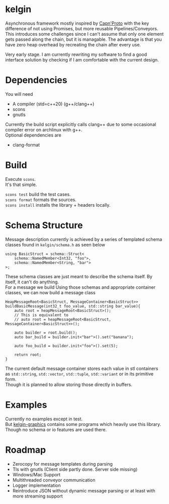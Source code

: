 # kelgin

Asynchronous framework mostly inspired by [Capn'Proto](https://github.com/capnproto/capnproto) with the key difference of not
using Promises, but more reusable Pipelines/Conveyors. This introduces some challenges since I can't assume that only one
element gets passed along the chain, but it is managable. The advantage is that you have zero heap overhead by recreating the chain after every use.  

Very early stage. I am currently rewriting my software to find a good interface solution by checking if I am comfortable with the current design.  

# Dependencies  

You will need  

* A compiler (std=c++20) (g++/clang++)  
* scons  
* gnutls  

Currently the build script explicitly calls clang++ due to some occasional compiler error on archlinux with g++.  
Optional dependencies are  

* clang-format  

# Build  

Execute `scons`.  
It's that simple.  

`scons test` build the test cases.  
`scons format` formats the sources.  
`scons install` installs the library + headers locally.  

# Schema Structure  

Message description currently is achieved by a series of templated schema classes found in ```kelgin/schema.h``` as seen below

```
using BasicStruct = schema::Struct<
	schema::NamedMember<Int32, "foo">,
	schema::NamedMember<String, "bar">	
>;
```  
These schema classes are just meant to describe the schema itself. By itself, it can't do anything.  
For a message we build 
Using those schemas and appropriate container classes, we can now build a message class

```
HeapMessageRoot<BasicStruct, MessageContainer<BasicStruct>> buildBasicMessage(int32_t foo_value, std::string bar_value){
	auto root = heapMessageRoot<BasicStruct>();
	// This is equivalent to
	// auto root = heapMessageRoot<BasicStruct, MessageContainer<BasicStruct>>();

	auto builder = root.build();
	auto bar_build = builder.init<"bar">().set("banana");
	
	auto foo_build = builder.init<"foo">().set(5);

	return root;
}
```

The current default message container stores each value in stl containers as `std::string`, `std::vector`, `std::tuple`, `std::variant`
or in its primitive form.  
Though it is planned to allow storing those directly in buffers.  

# Examples  

Currently no examples except in test.  
But [kelgin-graphics](https://github.com/keldu/kelgin-graphics) contains some programs which heavily use
this library. Though no schema or io features are used there.  

# Roadmap  

* Zerocopy for message templates during parsing  
* Tls with gnutls (Client side partly done. Server side missing)  
* Windows/Mac Support  
* Multithreaded conveyor communication  
* Logger implementation  
* Reintroduce JSON without dynamic message parsing or at least with more streaming support  
